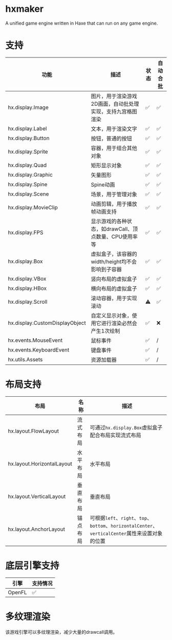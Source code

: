 # hxmaker
A unified game engine written in Haxe that can run on any game engine.

# 支持
| 功能 | 描述 | 状态 | 自动合批 |
--- | --- | --- | ---
| hx.display.Image | 图片，用于渲染游戏2D画面，自动批处理实现，支持九宫格图渲染 | ✅ | ✅ |
| hx.display.Label | 文本，用于渲染文字 | ✅ | ✅ |
| hx.display.Button | 按钮，普通的按钮 | ✅ | ✅ |
| hx.display.Sprite | 容器，用于组合其他对象 | ✅ | ✅ |
| hx.display.Quad | 矩形显示对象 | ✅ | ✅ |
| hx.display.Graphic | 矢量图形 | ✅ | ✅ |
| hx.display.Spine | Spine动画 | ✅ | ✅ |
| hx.display.Scene | 场景，用于管理对象 | ✅ | ✅ |
| hx.display.MovieClip | 动画剪辑，用于播放帧动画支持 | ✅ | ✅ |
| hx.display.FPS | 显示游戏的各种状态，如drawCall、顶点数量、CPU使用率等 | ✅ | ✅ |
| hx.display.Box | 虚拟盒子，该容器的width/height均不会影响到子容器 | ✅ | ✅ |
| hx.display.VBox | 竖向布局的虚拟盒子 | ✅ | ✅ |
| hx.display.HBox | 横向布局的虚拟盒子 | ✅ | ✅ |
| hx.display.Scroll | 滚动容器，用于实现滚动 | ⚠️ | ✅ |
| hx.display.CustomDisplayObject | 自定义显示对象，使用它进行渲染必然会产生1次绘制 | ✅ | ❌ |
| hx.events.MouseEvent | 鼠标事件 | ✅ | / |
| hx.events.KeyboardEvent | 键盘事件 | ✅ | / |
| hx.utils.Assets | 资源加载器 | ✅ | / |

# 布局支持
| 布局 | 名称 | 描述 |
--- | --- | ---
| hx.layout.FlowLayout | 流式布局 | 可通过`hx.display.Box`虚拟盒子配合布局实现流式布局 |
| hx.layout.HorizontalLayout | 水平布局 | 水平布局 |
| hx.layout.VerticalLayout | 垂直布局 | 垂直布局 |
| hx.layout.AnchorLayout | 锚点布局 | 可根据`left`、`right`、`top`、`bottom`、`horizontalCenter`、`verticalCenter`属性来设置对象的位置 | 



# 底层引擎支持
| 引擎 | 支持情况 |
| --- | ---
| OpenFL | ✅ |

# 多纹理渲染
该游戏引擎可以多纹理渲染，减少大量的drawcall调用。